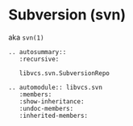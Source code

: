 # Subversion (svn)

aka `svn(1)`

```{eval-rst}
.. autosummary::
   :recursive:

   libvcs.svn.SubversionRepo
```

```{eval-rst}
.. automodule:: libvcs.svn
   :members:
   :show-inheritance:
   :undoc-members:
   :inherited-members:
```
